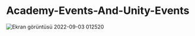 # Academy-Events-And-Unity-Events
![Ekran görüntüsü 2022-09-03 012520](https://user-images.githubusercontent.com/97804200/188242708-bec32b0c-6027-40a8-bc1d-523df7c5ca21.png)
